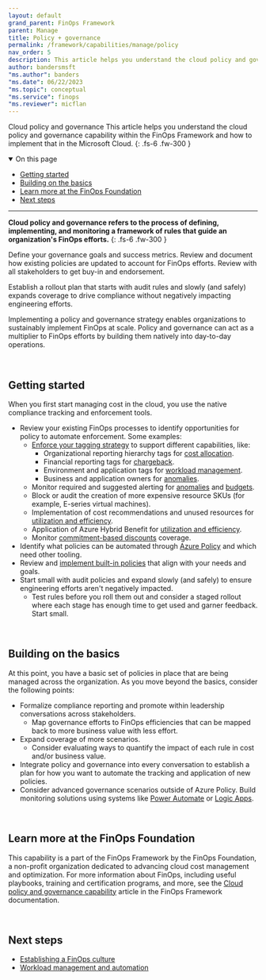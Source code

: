 ```yaml
---
layout: default
grand_parent: FinOps Framework
parent: Manage
title: Policy + governance
permalink: /framework/capabilities/manage/policy
nav_order: 5
description: This article helps you understand the cloud policy and governance capability within the FinOps Framework and how to implement that in the Microsoft Cloud.
author: bandersmsft
"ms.author": banders
"ms.date": 06/22/2023
"ms.topic": conceptual
"ms.service": finops
"ms.reviewer": micflan
---
```


<span class="fs-9 d-block mb-4">Cloud policy and governance</span>
This article helps you understand the cloud policy and governance capability within the FinOps Framework and how to implement that in the Microsoft Cloud.
{: .fs-6 .fw-300 }

<details open markdown="1">
    <summary class="fs-2 text-uppercase">On this page</summary>

- [Getting started](#getting-started)
- [Building on the basics](#building-on-the-basics)
- [Learn more at the FinOps Foundation](#learn-more-at-the-finops-foundation)
- [Next steps](#next-steps)

</details>

---

<a name="definition"></a>
**Cloud policy and governance refers to the process of defining, implementing, and monitoring a framework of rules that guide an organization's FinOps efforts.**
{: .fs-6 .fw-300 }

Define your governance goals and success metrics. Review and document how existing policies are updated to account for FinOps efforts. Review with all stakeholders to get buy-in and endorsement.

Establish a rollout plan that starts with audit rules and slowly (and safely) expands coverage to drive compliance without negatively impacting engineering efforts.

Implementing a policy and governance strategy enables organizations to sustainably implement FinOps at scale. Policy and governance can act as a multiplier to FinOps efforts by building them natively into day-to-day operations.

<br>

## Getting started

When you first start managing cost in the cloud, you use the native compliance tracking and enforcement tools.

- Review your existing FinOps processes to identify opportunities for policy to automate enforcement. Some examples:
  - [Enforce your tagging strategy](https://learn.microsoft.com/azure/governance/policy/tutorials/govern-tags.md) to support different capabilities, like:
    - Organizational reporting hierarchy tags for [cost allocation](../understand/allocation.md).
    - Financial reporting tags for [chargeback](./invoicing-chargeback.md).
    - Environment and application tags for [workload management](../optimize/workloads.md).
    - Business and application owners for [anomalies](../understand/anomalies.md).
  - Monitor required and suggested alerting for [anomalies](../understand/anomalies.md) and [budgets](../quantify/budgets.md).
  - Block or audit the creation of more expensive resource SKUs (for example, E-series virtual machines).
  - Implementation of cost recommendations and unused resources for [utilization and efficiency](../optimize/utilization-efficiency.md).
  - Application of Azure Hybrid Benefit for [utilization and efficiency](../optimize/utilization-efficiency.md).
  - Monitor [commitment-based discounts](../optimize/commitment-discounts.md) coverage.
- Identify what policies can be automated through [Azure Policy](https://learn.microsoft.com/azure/governance/policy/overview.md) and which need other tooling.
- Review and [implement built-in policies](https://learn.microsoft.com/azure/governance/policy/assign-policy-portal.md) that align with your needs and goals.
- Start small with audit policies and expand slowly (and safely) to ensure engineering efforts aren't negatively impacted.
  - Test rules before you roll them out and consider a staged rollout where each stage has enough time to get used and garner feedback. Start small.

<br>

## Building on the basics

At this point, you have a basic set of policies in place that are being managed across the organization. As you move beyond the basics, consider the following points:

- Formalize compliance reporting and promote within leadership conversations across stakeholders.
  - Map governance efforts to FinOps efficiencies that can be mapped back to more business value with less effort.
- Expand coverage of more scenarios.
  - Consider evaluating ways to quantify the impact of each rule in cost and/or business value.
- Integrate policy and governance into every conversation to establish a plan for how you want to automate the tracking and application of new policies.
- Consider advanced governance scenarios outside of Azure Policy. Build monitoring solutions using systems like [Power Automate](https://learn.microsoft.com/power-automate/getting-started) or [Logic Apps](https://learn.microsoft.com/azure/logic-apps/logic-apps-overview.md).

<br>

## Learn more at the FinOps Foundation

This capability is a part of the FinOps Framework by the FinOps Foundation, a non-profit organization dedicated to advancing cloud cost management and optimization. For more information about FinOps, including useful playbooks, training and certification programs, and more, see the [Cloud policy and governance capability](https://www.finops.org/framework/capabilities/policy-governance/) article in the FinOps Framework documentation.

<br>

## Next steps

- [Establishing a FinOps culture](./culture.md)
- [Workload management and automation](../optimize/workloads.md)

<br>
